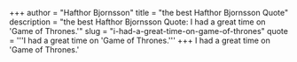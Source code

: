 +++
author = "Hafthor Bjornsson"
title = "the best Hafthor Bjornsson Quote"
description = "the best Hafthor Bjornsson Quote: I had a great time on 'Game of Thrones.'"
slug = "i-had-a-great-time-on-game-of-thrones"
quote = '''I had a great time on 'Game of Thrones.'''
+++
I had a great time on 'Game of Thrones.'
